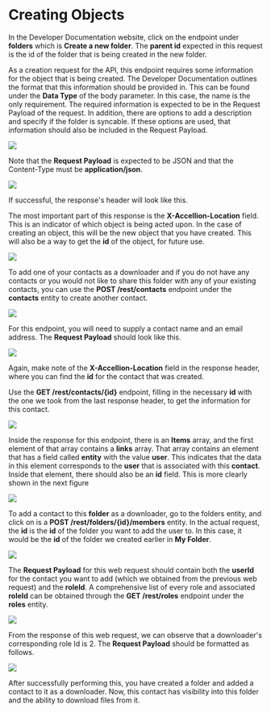 # Creating Objects

In the Developer Documentation website, click on the endpoint under **folders** which is **Create a new folder**. The **parent id** expected in this request is the id of the folder that is being created in the new folder.  

As a creation request for the API, this endpoint requires some information for the object that is being created. The Developer Documentation outlines the format that this information should be provided in. This can be found under the **Data Type** of the body parameter. In this case, the name is the only requirement. The required information is expected to be in the Request Payload of the request. In addition, there are options to add a description and specify if the folder is syncable. If these options are used, that information should also be included in the Request Payload.  

![](../images/postrestfolders.png)

Note that the **Request Payload** is expected to be JSON and that the Content-Type must be **application/json**.  

![](../images/reqpayload.jpg)  

If successful, the response's header will look like this.  

The most important part of this response is the **X-Accellion-Location** field. This is an indicator of which object is being acted upon. In the case of creating an object, this will be the new object that you have created. This will also be a way to get the **id** of the object, for future use.

![](../images/resheader.jpg)

To add one of your contacts as a downloader and if you do not have any contacts or you would not like to share this folder with any of your existing contacts, you can use the **POST /rest/contacts** endpoint under the **contacts** entity to create another contact.

![](../images/postrestcontacts.png)

For this endpoint, you will need to supply a contact name and an email address. The **Request Payload** should look like this.

![](../images/reqpayload1.jpg)

Again, make note of the **X-Accellion-Location** field in the response header, where you can find the **id** for the contact that was created.

Use the **GET /rest/contacts/{id}** endpoint, filling in the necessary **id** with the one we took from the last response header, to get the information for this contact.

![](../images/getrestcontacts.png)

Inside the response for this endpoint, there is an **Items** array, and the first element of that array contains a **links** array. That array contains an element that has a field called **entity** with the value **user**. This indicates that the data in this element corresponds to the **user** that is associated with this **contact**. Inside that element, there should also be an **id** field. This is more clearly shown in the next figure

![](../images/idfield.jpg)  

To add a contact to this **folder** as a downloader, go to the folders entity, and click on is a **POST /rest/folders/{id}/members** entity. In the actual request, the **id** is the **id** of the folder you want to add the user to. In this case, it would be the **id** of the folder we created earlier in **My Folder**.

![](../images/postrestfoldersid.png)

The **Request Payload** for this web request should contain both the **userId** for the contact you want to add (which we obtained from the previous web request) and the **roleId**. A comprehensive list of every role and associated **roleId** can be obtained through the **GET /rest/roles** endpoint under the **roles** entity.

![](../images/getroles.jpg)

From the response of this web request, we can observe that a downloader's corresponding role Id is 2. The **Request Payload** should be formatted as follows.

![](../images/reqpayload2.jpg)

After successfully performing this, you have created a folder and added a contact to it as a downloader. Now, this contact has visibility into this folder and the ability to download files from it. 
